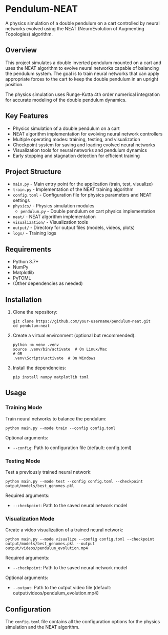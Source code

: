 # Pendulum-NEAT

A physics simulation of a double pendulum on a cart controlled by neural networks evolved using the NEAT (NeuroEvolution of Augmenting Topologies) algorithm.

## Overview

This project simulates a double inverted pendulum mounted on a cart and uses the NEAT algorithm to evolve neural networks capable of balancing the pendulum system. The goal is to train neural networks that can apply appropriate forces to the cart to keep the double pendulum in an upright position.

The physics simulation uses Runge-Kutta 4th order numerical integration for accurate modeling of the double pendulum dynamics.

## Key Features

- Physics simulation of a double pendulum on a cart
- NEAT algorithm implementation for evolving neural network controllers
- Multiple operating modes: training, testing, and visualization
- Checkpoint system for saving and loading evolved neural networks
- Visualization tools for neural networks and pendulum dynamics
- Early stopping and stagnation detection for efficient training

## Project Structure

- `main.py` - Main entry point for the application (train, test, visualize)
- `train.py` - Implementation of the NEAT training algorithm
- `config.toml` - Configuration file for physics parameters and NEAT settings
- `physics/` - Physics simulation modules
  - `pendulum.py` - Double pendulum on cart physics implementation
- `neat/` - NEAT algorithm implementation
- `visualization/` - Visualization tools
- `output/` - Directory for output files (models, videos, plots)
- `logs/` - Training logs

## Requirements

- Python 3.7+
- NumPy
- Matplotlib
- PyTOML
- (Other dependencies as needed)

## Installation

1. Clone the repository:
   ```
   git clone https://github.com/your-username/pendulum-neat.git
   cd pendulum-neat
   ```

2. Create a virtual environment (optional but recommended):
   ```
   python -m venv .venv
   source .venv/bin/activate  # On Linux/Mac
   # OR
   .venv\Scripts\activate  # On Windows
   ```

3. Install the dependencies:
   ```
   pip install numpy matplotlib toml
   ```

## Usage

### Training Mode

Train neural networks to balance the pendulum:

```
python main.py --mode train --config config.toml
```

Optional arguments:
- `--config`: Path to configuration file (default: config.toml)

### Testing Mode

Test a previously trained neural network:

```
python main.py --mode test --config config.toml --checkpoint output/models/best_genomes.pkl
```

Required arguments:
- `--checkpoint`: Path to the saved neural network model

### Visualization Mode

Create a video visualization of a trained neural network:

```
python main.py --mode visualize --config config.toml --checkpoint output/models/best_genomes.pkl --output output/videos/pendulum_evolution.mp4
```

Required arguments:
- `--checkpoint`: Path to the saved neural network model

Optional arguments:
- `--output`: Path to the output video file (default: output/videos/pendulum_evolution.mp4)

## Configuration

The `config.toml` file contains all the configuration options for the physics simulation and the NEAT algorithm.